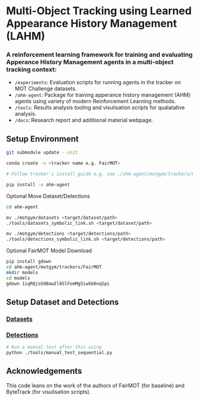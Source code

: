 # Multi-Object Tracking using Learned Appearance History Management (LAHM)
### A reinforcement learning framework for training and evaluating Apperance History Management agents in a multi-object tracking context:
- `/experiments`: Evaluation scripts for running agents in the tracker on MOT Challenge datasets.
- `/ahm-agent`: Package for training apperance history management (AHM) agents using variety of modern Reinforcement Learning methods.
- `/tools`: Results analysis tooling and visulisation scripts for qualatative analysis.
- `/docs`: Research report and additional material webpage.

## Setup Environment

```bash
git submodule update --init

conda create -n <tracker name e.g. FairMOT>

# Follow tracker's install guide e.g. see ./ahm-agent/motgym/trackers/FairMOT/README.md

pip install -e ahm-agent
```
Optional Move Dataset/Detections
```bash
cd ahm-agent

mv ./motgym/datasets <target/dataset/path>
./tools/datasets_symbolic_link.sh <target/dataset/path>

mv ./motgym/detections <target/detections/path>
./tools/detections_symbolic_link.sh <target/detections/path>
```

Optional FairMOT Model Download
```bash
pip install gdown
cd ahm-agent/motgym/trackers/FairMOT
mkdir models
cd models
gdown 1iqRQjsG9BawIl8SlFomMg5iwkb6nqSpi
```

## Setup Dataset and Detections
### [Datasets](/ahm-agent/motgym/datasets/DATASETS.md)
### [Detections](/ahm-agent/motgym/detections/DETECTIONS.md)

```bash
# Run a manual test after this using 
python ./tools/manual_test_sequential.py
```

## Acknowledgements

This code leans on the work of the authors of FairMOT (for baseline) and ByteTrack (for visulisation scripts).
